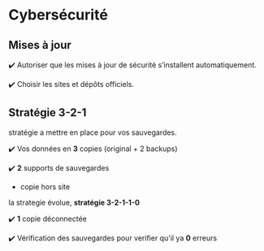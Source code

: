 # Cybersécurité 

## Mises à jour

✔️ Autoriser que les mises à jour de sécurité s’installent automatiquement.

✔️ Choisir les sites et dépôts officiels.

## Stratégie 3-2-1

stratégie a mettre en place pour vos sauvegardes.

✔️ Vos données en **3** copies (original + 2 backups)

✔️ **2** supports de sauvegardes

* copie hors site

la strategie évolue, **stratégie 3-2-1-1-0**

✔️ **1** copie déconnectée 

✔️ Vérification des sauvegardes pour verifier qu'il  ya **0** erreurs